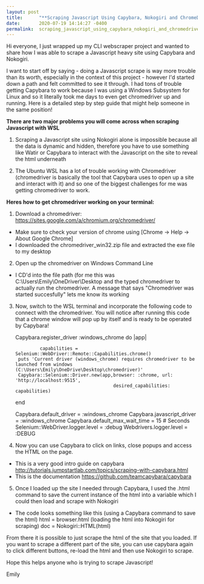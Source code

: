 ```yaml
---
layout: post
title:      "**Scraping Javascript Using Capybara, Nokogiri and ChromeDriver on WSL**"
date:       2020-07-19 14:14:27 -0400
permalink:  scraping_javascript_using_capybara_nokogiri_and_chromedriver_on_wsl
---
```


Hi everyone, I just wrapped up my CLI webscraper project and wanted to share how I was able to scrape a Javascript heavy site using Capybara and Nokogiri. 

I want to start off by saying - doing a Javascript scrape is way more trouble than its worth, especially in the context of this project - however I'd started down a path and felt committed to see it through. I had tons of trouble getting Capybara to work because I was using a Windows Subsystem for Linux and so it literally took me days to even get chromedriver up and running. Here is a detailed step by step guide that might help someone in the same position! 

**There are two major problems you will come across when scraping Javascript with WSL**

1) Scraping a Javascript site using Nokogiri alone is impossible because all the data is dynamic and hidden, therefore you have to use something like Watir or Capybara to interact with the Javascript on the site to reveal the html underneath

2) The Ubuntu WSL has a lot of trouble working with Chromedriver (chromedriver is basically the tool that Capybara uses to open up a site and interact with it) and so one of the biggest challenges for me was getting chromedriver to work.

**Heres how to get chromedriver working on your terminal:**

1) Download a chromedriver: https://sites.google.com/a/chromium.org/chromedriver/ 

- Make sure to check your version of chrome using [Chrome → Help → About Google Chrome] 
- I downloaded the chromedriver_win32.zip file and extracted the exe file to my desktop 

2) Open up the chromedriver on Windows Command Line

- I CD'd into the file path (for me this was C:\Users\Emily\OneDriver\Desktop and the typed chromedriver to actually run the chromedriver. A message that says "Chromedriver was started succesfully" lets me know its working

3) Now, switch to the WSL terminal and incorporate the following code to connect with the chromedriver. You will notice after running this code that a chrome window will pop up by itself and is ready to be operated by Capybara!

   Capybara.register_driver :windows_chrome do |app|
        
				capabilities = Selenium::WebDriver::Remote::Capabilities.chrome()
        puts 'Current driver (windows_chrome) requires chromedriver to be launched from windows      (C:\Users\Emily\OneDrive\Desktop\chromedriver)'
        Capybara::Selenium::Driver.new(app,browser: :chrome, url: 'http://localhost:9515',
                                           desired_capabilities: capabilities)
      end

      Capybara.default_driver = :windows_chrome
      Capybara.javascript_driver = :windows_chrome
      Capybara.default_max_wait_time = 15 # Seconds
      Selenium::WebDriver.logger.level = :debug
      Webdrivers.logger.level = :DEBUG

4) Now you can use Capybara to click on links, close popups and access the HTML on the page. 

- This is a very good intro guide on capybara http://tutorials.jumpstartlab.com/topics/scraping-with-capybara.html
- This is the documentation https://github.com/teamcapybara/capybara

5) Once I loaded up the site I needed through Capybara, I used the .html command to save the current instance of the html into a variable which I could then load and scrape with Nokogiri

- The code looks something like this
(using a Capybara command to save the html) html = browser.html
(loading the html into Nokogiri for scraping) doc = Nokogiri::HTML(html)

From there it is possible to just scrape the html of the site that you loaded. If you want to scrape a different part of the site, you can use capybara again to click different buttons, re-load the html and then use Nokogiri to scrape. 

Hope this helps anyone who is trying to scrape Javascript! 

Emily
